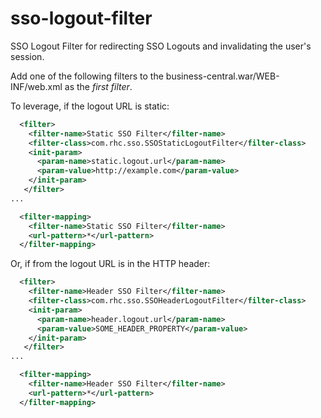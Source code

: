 sso-logout-filter
=================
SSO Logout Filter for redirecting SSO Logouts and invalidating the user's session.


Add one of the following filters to the business-central.war/WEB-INF/web.xml as the *first filter*.

To leverage, if the logout URL is static:

```xml
  <filter>
    <filter-name>Static SSO Filter</filter-name>
    <filter-class>com.rhc.sso.SSOStaticLogoutFilter</filter-class>
    <init-param>
      <param-name>static.logout.url</param-name>
      <param-value>http://example.com</param-value>
    </init-param>
   </filter>
...

  <filter-mapping>
    <filter-name>Static SSO Filter</filter-name>
    <url-pattern>*</url-pattern>
  </filter-mapping>
```


Or, if from the logout URL is in the HTTP header:
```xml
  <filter>
    <filter-name>Header SSO Filter</filter-name>
    <filter-class>com.rhc.sso.SSOHeaderLogoutFilter</filter-class>
    <init-param>
      <param-name>header.logout.url</param-name>
      <param-value>SOME_HEADER_PROPERTY</param-value>
    </init-param>
   </filter>
...

  <filter-mapping>
    <filter-name>Header SSO Filter</filter-name>
    <url-pattern>*</url-pattern>
  </filter-mapping>
```

